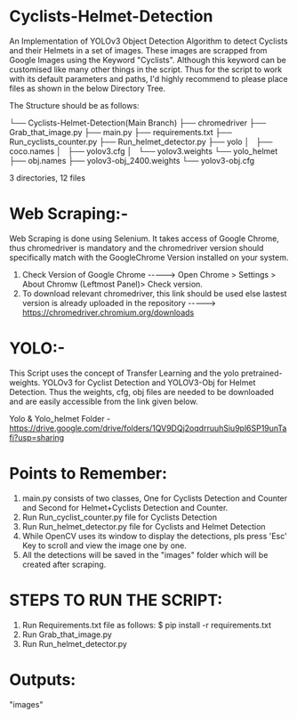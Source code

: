 # Cyclists-Helmet-Detection

An Implementation of YOLOv3 Object Detection Algorithm to detect Cyclists and their Helmets in a set of images.
These images are scrapped from Google Images using the Keyword "Cyclists". Although this keyword can be customised like many other things in the script.
Thus for the script to work with its default parameters and paths, I'd highly recommend to please place files as shown in the below Directory Tree. 

The Structure should be as follows:

└── Cyclists-Helmet-Detection(Main Branch)
    ├── chromedriver
    ├── Grab_that_image.py
    ├── main.py
    ├── requirements.txt
    ├── Run_cyclists_counter.py
    ├── Run_helmet_detector.py
    ├── yolo
    │   ├── coco.names
    │   ├── yolov3.cfg
    │   └── yolov3.weights
    └── yolo_helmet
        ├── obj.names
        ├── yolov3-obj_2400.weights
        └── yolov3-obj.cfg

3 directories, 12 files

# Web Scraping:-
Web Scraping is done using Selenium. It takes access of Google Chrome, thus chromedriver is mandatory and the chromedriver version should specifically match with the GoogleChrome Version installed on your system.
1. Check Version of Google Chrome -----> Open Chrome > Settings > About Chromw (Leftmost Panel)> Check version.
2. To download relevant chromedriver, this link should be used else lastest version is already uploaded in the repository -----> https://chromedriver.chromium.org/downloads

# YOLO:-
This Script uses the concept of Transfer Learning and the yolo pretrained-weights.
YOLOv3 for Cyclist Detection and YOLOV3-Obj for Helmet Detection. Thus the weights, cfg, obj files are needed to be downloaded and are easily accessible from the link given below.

Yolo & Yolo_helmet Folder - https://drive.google.com/drive/folders/1QV9DQj2oqdrruuhSiu9pl6SP19unTafi?usp=sharing

# Points to Remember:
1. main.py consists of two classes, One for Cyclists Detection and Counter and Second for Helmet+Cyclists Detection and Counter. 
2. Run Run_cyclist_counter.py file for Cyclists Detection
3. Run Run_helmet_detector.py file for Cyclists and Helmet Detection
4. While OpenCV uses its window to display the detections, pls press 'Esc' Key to scroll and view the image one by one.
5. All the detections will be saved in the "images" folder which will be created after scraping.

# STEPS TO RUN THE SCRIPT:
1. Run Requirements.txt file as follows:
    $ pip install -r requirements.txt
2. Run Grab_that_image.py
3. Run Run_helmet_detector.py

# Outputs:
"images"


